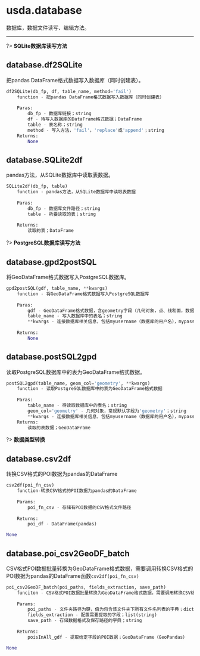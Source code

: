 # usda.database

数据库，数据文件读写、编辑方法。

---

?> __SQLite数据库读写方法__

## database.df2SQLite

把pandas DataFrame格式数据写入数据库（同时创建表）。

```python
df2SQLite(db_fp, df, table_name, method='fail')
    function - 把pandas DataFrame格式数据写入数据库（同时创建表）
    
    Paras:
        db_fp - 数据库链接；string
        df - 待写入数据库的DataFrame格式数据；DataFrame
        table - 表名称；string
        method - 写入方法，'fail'，'replace'或'append'；string
    Returns:
        None
```

## database.SQLite2df

pandas方法，从SQLite数据库中读取表数据。

```python
SQLite2df(db_fp, table)
    function - pandas方法，从SQLite数据库中读取表数据
    
    Paras:
        db_fp - 数据库文件路径；string
        table - 所要读取的表；string
    
    Returns:
        读取的表；DataFrame
```



?> __PostgreSQL数据库读写方法__

## database.gpd2postSQL

将GeoDataFrame格式数据写入PostgreSQL数据库。

```python
gpd2postSQL(gdf, table_name, **kwargs)
    function - 将GeoDataFrame格式数据写入PostgreSQL数据库
    
    Paras:
        gdf - GeoDataFrame格式数据，含geometry字段（几何对象，点、线和面，数据值对应定义的坐标系统）；GeoDataFrame
        table_name - 写入数据库中的表名；string
        **kwargs - 连接数据库相关信息，包括myusername（数据库的用户名），mypassword（用户密钥），mydatabase（数据库名）；string
        
    Returns:
        None
```

## database.postSQL2gpd

读取PostgreSQL数据库中的表为GeoDataFrame格式数据。

```python
postSQL2gpd(table_name, geom_col='geometry', **kwargs)
    function - 读取PostgreSQL数据库中的表为GeoDataFrame格式数据
    
    Paras:
        table_name - 待读取数据库中的表名；string
        geom_col='geometry' - 几何对象，常规默认字段为'geometry'；string
        **kwargs - 连接数据库相关信息，包括myusername（数据库的用户名），mypassword（用户密钥），mydatabase（数据库名）；string
    Returns:
        读取的表数据；GeoDataFrame
```

?> __数据类型转换__

## database.csv2df

转换CSV格式的POI数据为pandas的DataFrame

```python
csv2df(poi_fn_csv)
    function-转换CSV格式的POI数据为pandas的DataFrame
    
    Params:
        poi_fn_csv - 存储有POI数据的CSV格式文件路径        
    
    Returns:
        poi_df - DataFrame(pandas)

None
```

## database.poi_csv2GeoDF_batch

CSV格式POI数据批量转换为GeoDataFrame格式数据，需要调用转换CSV格式的POI数据为pandas的DataFrame函数`csv2df(poi_fn_csv)`

```python
poi_csv2GeoDF_batch(poi_paths, fields_extraction, save_path)
    funciton - CSV格式POI数据批量转换为GeoDataFrame格式数据，需要调用转换CSV格式的POI数据为pandas的DataFrame函数csv2df(poi_fn_csv)
    
    Params:
        poi_paths - 文件夹路径为键，值为包含该文件夹下所有文件名列表的字典；dict
        fields_extraction - 配置需要提取的字段；list(string)
        save_path - 存储数据格式及保存路径的字典；string
        
    Returns:
        poisInAll_gdf - 提取给定字段的POI数据；GeoDataFrame（GeoPandas）

None
```
